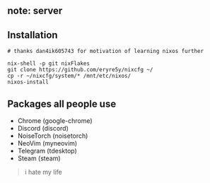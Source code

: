 ## note: server

## Installation

```
# thanks dan4ik605743 for motivation of learning nixos further

nix-shell -p git nixFlakes
git clone https://github.com/eryre5y/nixcfg ~/
cp -r ~/nixcfg/system/* /mnt/etc/nixos/
nixos-install
```

## Packages all people use
- Chrome (google-chrome)
- Discord (discord)
- NoiseTorch (noisetorch)
- NeoVim (myneovim)
- Telegram (tdesktop)
- Steam (steam)

> i hate my life
